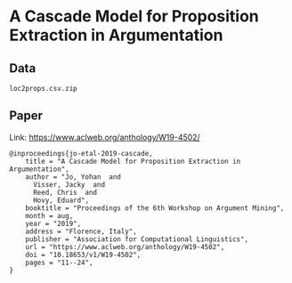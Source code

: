 # A Cascade Model for Proposition Extraction in Argumentation

## Data
`loc2props.csv.zip`

## Paper
Link: https://www.aclweb.org/anthology/W19-4502/
```
@inproceedings{jo-etal-2019-cascade,
    title = "A Cascade Model for Proposition Extraction in Argumentation",
    author = "Jo, Yohan  and
      Visser, Jacky  and
      Reed, Chris  and
      Hovy, Eduard",
    booktitle = "Proceedings of the 6th Workshop on Argument Mining",
    month = aug,
    year = "2019",
    address = "Florence, Italy",
    publisher = "Association for Computational Linguistics",
    url = "https://www.aclweb.org/anthology/W19-4502",
    doi = "10.18653/v1/W19-4502",
    pages = "11--24",
}
```
